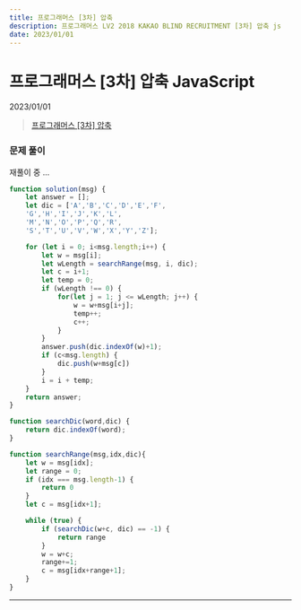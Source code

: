 ```yaml
---
title: 프로그래머스 [3차] 압축
description: 프로그래머스 LV2 2018 KAKAO BLIND RECRUITMENT [3차] 압축 js
date: 2023/01/01
---
```


# 프로그래머스 \[3차] 압축 JavaScript
<div class="flex justify-end text-sm">2023/01/01</div>

> <a href="https://school.programmers.co.kr/learn/courses/30/lessons/17684" target="_blank" class="font-bold">프로그래머스 \[3차] 압축</a>

### 문제 풀이

재풀이 중 ...

``` js
function solution(msg) {
    let answer = [];
    let dic = ['A','B','C','D','E','F',
    'G','H','I','J','K','L',
    'M','N','O','P','Q','R',
    'S','T','U','V','W','X','Y','Z'];

    for (let i = 0; i<msg.length;i++) {
        let w = msg[i];
        let wLength = searchRange(msg, i, dic);
        let c = i+1;
        let temp = 0;
        if (wLength !== 0) {
            for(let j = 1; j <= wLength; j++) {
                w = w+msg[i+j];
                temp++;
                c++;
            }
        }
        answer.push(dic.indexOf(w)+1);
        if (c<msg.length) {
            dic.push(w+msg[c])
        }
        i = i + temp;
    }
    return answer;
}

function searchDic(word,dic) {
    return dic.indexOf(word);
}

function searchRange(msg,idx,dic){
    let w = msg[idx];
    let range = 0;
    if (idx === msg.length-1) {
        return 0
    }
    let c = msg[idx+1];

    while (true) {
        if (searchDic(w+c, dic) == -1) {
            return range
        }
        w = w+c;
        range+=1;
        c = msg[idx+range+1];
    }
}
```

---